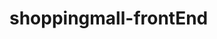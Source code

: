 # shoppingmall-frontEnd

<!-- // 찜한 상품을 불러오는 URI는 뭘까요? wishes / products / user  user/products/wishes wishItem이라는 리소스가 생길 수도 있다. 



user/me/wishes/products     

수정 user/me/wishItems <= delete가 있을 수 있겠구나 

아니 그러면 이거 어떻게 해야하는거지 찜한 상품은 뭘까 그냥 product일까 아니면  새로운 객체가 생겨야 하는 것인가?

찜한 상품이 하는 역할은 무엇인가? 
1. 찜하기는 어떤 행동을 하는 가? 
2. 찜하기 상품은 어떤 특별한 기능이 있는가?
3. 찜하기는 어떤 용도로 쓸 것 인가? 찜하기는 마이페이지, 장바구니, 메인화면에서 보여지는 역할만 한다. => 

이 친구의 스토어는 어디에 있나 결국은 상품이니까 상품에 있을 것 같은 느낌이다.
productStore랑 productAPIService에 있는 게 맞는 것 같다.

가로 스크롤을 하면 페이지네이션을 해야 하는가? 
슬라이드 페이지네이션을 해야 한다.
swiper라는 라이브러리가 있음 이걸 쓰면 될 것 같음 

최근 본 상품은 로컬스토리지에 product를 그래도 저장을 해버려서 그 친구들을 쓰자 []로 하면 되고 최대 10개 까지.. 할 수 있도록 하자.     -->

